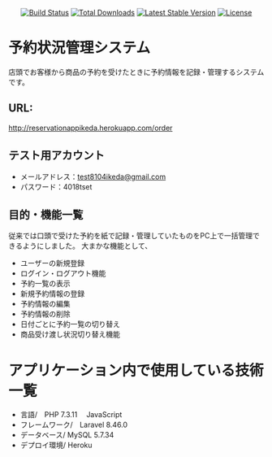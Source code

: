 <p align="center">
<a href="https://travis-ci.org/laravel/framework"><img src="https://travis-ci.org/laravel/framework.svg" alt="Build Status"></a>
<a href="https://packagist.org/packages/laravel/framework"><img src="https://img.shields.io/packagist/dt/laravel/framework" alt="Total Downloads"></a>
<a href="https://packagist.org/packages/laravel/framework"><img src="https://img.shields.io/packagist/v/laravel/framework" alt="Latest Stable Version"></a>
<a href="https://packagist.org/packages/laravel/framework"><img src="https://img.shields.io/packagist/l/laravel/framework" alt="License"></a>
</p>

# 予約状況管理システム
店頭でお客様から商品の予約を受けたときに予約情報を記録・管理するシステムです。

## URL: 
http://reservationappikeda.herokuapp.com/order

## テスト用アカウント
- メールアドレス：test8104ikeda@gmail.com
- パスワード：4018tset


## 目的・機能一覧
従来では口頭で受けた予約を紙で記録・管理していたものをPC上で一括管理できるようにしました。
大まかな機能として、
- ユーザーの新規登録
- ログイン・ログアウト機能
- 予約一覧の表示
- 新規予約情報の登録
- 予約情報の編集
- 予約情報の削除
- 日付ごとに予約一覧の切り替え
- 商品受け渡し状況切り替え機能

# アプリケーション内で使用している技術一覧
- 言語/　PHP 7.3.11
    　JavaScript
- フレームワーク/　Laravel 8.46.0
- データベース/ MySQL 5.7.34
- デプロイ環境/ Heroku
